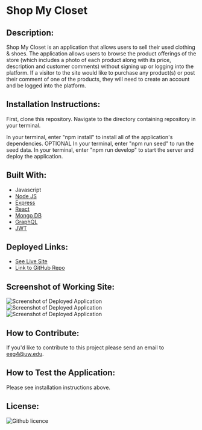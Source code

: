 # Shop My Closet

## Description:

Shop My Closet is an application that allows users to sell their used clothing & shoes.
The application allows users to browse the product offerings of the store (which includes a photo of each product along with its price, description and customer comments) without signing up or logging into the platform. If a visitor to the site would like to purchase any product(s) or post their comment of one of the products, they will need to create an account and be logged into the platform.

## Installation Instructions:

First, clone this repository. Navigate to the directory containing repository in your terminal.

In your terminal, enter "npm install" to install all of the application's dependencies.
OPTIONAL In your terminal, enter "npm run seed" to run the seed data.
In your terminal, enter "npm run develop" to start the server and deploy the application.

## Built With:

- Javascript
- [Node JS](https://nodejs.org/en/)
- [Express](https://www.npmjs.com/package/express)
- [React](https://www.npmjs.com/package/react)
- [Mongo DB](https://www.npmjs.com/package/mongodb)
- [GraphQL](https://graphql.org/)
- [JWT](https://www.npmjs.com/package/jsonwebtoken)

## Deployed Links:

- [See Live Site](https://shop-my-closet.herokuapp.com/)
- [Link to GitHub Repo](https://github.com/egraham96/ShopMyCloset)

## Screenshot of Working Site:

![Screenshot of Deployed Application](./public/images/ScreenshotofDeployedApplication.PNG)
![Screenshot of Deployed Application](./public/images/ScreenshotofDeployedApplication2.PNG)
![Screenshot of Deployed Application](./public/images/ScreenshotofDeployedApplication3.PNG)

## How to Contribute:

If you'd like to contribute to this project please send an email to eeg4@uw.edu.

## How to Test the Application:

Please see installation instructions above.

## License:

![Github licence](http://img.shields.io/badge/license-MIT-blue.svg)
